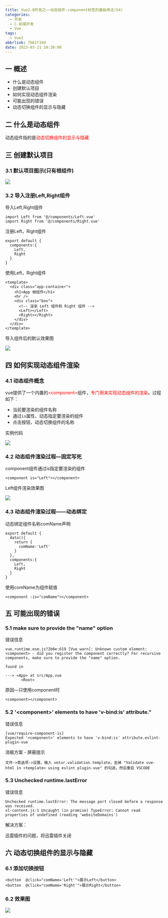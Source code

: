 ```yaml
---
title: Vue2.0开发之——动态组件-component标签的基础用法(54)
categories:
  - 开发
  - C-前端开发
  - Vue
tags:
  - Vue2
abbrlink: 7b61f19d
date: 2023-03-21 10:30:00
---
```

## 一 概述

* 什么是动态组件
* 创建默认项目
* 如何实现动态组件渲染
* 可能出现的错误
* 动态切换组件的显示与隐藏

<!--more-->

## 二 什么是动态组件

动态组件指的是<font color=red>动态切换组件的显示与隐藏</font>

## 三 创建默认项目

### 3.1 默认项目图示(只有根组件)
![][2]

### 3.2 导入注册Left,Right组件

导入Left,Right组件

```
import Left from '@/components/Left.vue'
import Right from '@/components/Right.vue'
```

注册Left，Right组件

```
export default {
  components:{
    Left,
    Right
  }
}
```

使用Left，Right组件

```
<template>
  <div class="app-container">
    <h1>App 根组件</h1>
    <hr />
    <div class="box">
      <!-- 渲染 Left 组件和 Right 组件 -->
      <Left></Left>
      <Right></Right>
    </div>
  </div>
</template>
```

导入组件后的默认效果图

![][3]

## 四 如何实现动态组件渲染

### 4.1 动态组件概念

vue提供了一个内置的<font color=red>\<component></font>组件，<font color=red>专门用来实现动态组件的渲染</font>。过程如下：

* 当前要渲染的组件名称
* 通过`is`属性，动态指定要渲染的组件
* 点击按钮，动态切换组件的名称

实例代码

![][1]


### 4.2 动态组件渲染过程—固定写死

component组件通过is指定要渲染的组件

```
<component is="Left"></component>
```

Left组件渲染效果图

![][4]

### 4.3 动态组件渲染过程——动态绑定

动态绑定组件名称comName声明

```
export default {
  data(){
    return {
      comName:'Left'
    }
  },
  components:{
    Left,
    Right
  }
}
```

使用comName为组件赋值

```
<component :is="comName"></component>
```


## 五 可能出现的错误

### 5.1  make sure to provide the "name" option
错误信息

```
vue.runtime.esm.js?2b0e:619 [Vue warn]: Unknown custom element: <component> - did you register the component correctly? For recursive components, make sure to provide the "name" option.

found in

---> <App> at src/App.vue
       <Root>
```

原因—只使用component时

```
<component></component>
```

### 5.2 '\<component>' elements to have 'v-bind:is' attribute."

错误信息

```
[vue/require-component-is]
Expected '<component>' elements to have 'v-bind:is' attribute.eslint-plugin-vue
```

消极方案 - 屏蔽提示

```
文件->首选项->设置，输入 vetur.validation.template，去掉 "Validate vue-html in <template> using eslint plugin-vue" 的勾选，然后重启 VSCODE
```

### 5.3 Unchecked runtime.lastError

错误信息

```
Unchecked runtime.lastError: The message port closed before a response was received.
xl-content.js:1 Uncaught (in promise) TypeError: Cannot read properties of undefined (reading 'websiteDomains')
```

解决方案：

迅雷插件的问题，将迅雷插件关闭

## 六 动态切换组件的显示与隐藏

### 6.1 添加切换按钮

```
<button  @click="comName='Left'">展示Left</button>
<button  @click="comName='Right'">展示Right</button>
```

### 6.2 效果图
![][5]





[1]:https://cdn.staticaly.com/gh/PGzxc/CDN/master/blog-vue/vue2.0-54-component-process.png
[2]:https://cdn.staticaly.com/gh/PGzxc/CDN/master/blog-vue/vue2.0-54-component-modify-before.png
[3]:https://cdn.staticaly.com/gh/PGzxc/CDN/master/blog-vue/vue2.0-54-component-compoent-import.png
[4]:https://cdn.staticaly.com/gh/PGzxc/CDN/master/blog-vue/vue2.0-54-component-left-preview.png
[5]:https://cdn.staticaly.com/gh/PGzxc/CDN/master/blog-vue/vue2.0-54-component-switch.gif